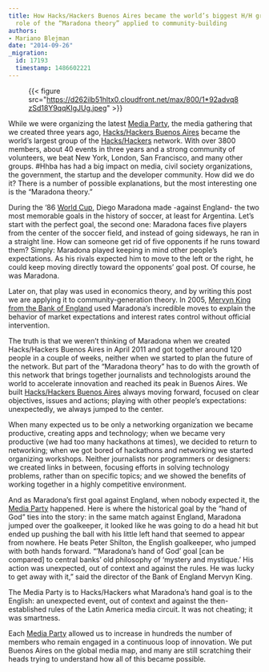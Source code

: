 ```yaml
---
title: How Hacks/Hackers Buenos Aires became the world’s biggest H/H group, or the
  role of the “Maradona theory” applied to community-building
authors:
- Mariano Blejman
date: "2014-09-26"
_migration:
  id: 17193
  timestamp: 1486602221
---
```


<figure> 

{{< figure src="https://d262ilb51hltx0.cloudfront.net/max/800/1*92advq8zSd18Y9qqKIgJUg.jpeg" >}}</p> </figure> 

While we were organizing the latest [Media Party][1], the media gathering that we created three years ago, [Hacks/Hackers Buenos Aires][2] became the world’s largest group of the [Hacks/Hackers][3] network. With over 3800 members, about 40 events in three years and a strong community of volunteers, we beat New York, London, San Francisco, and many other groups. #Hhba has had a big impact on media, civil society organizations, the government, the startup and the developer community. How did we do it? There is a number of possible explanations, but the most interesting one is the “Maradona theory.”

During the ‘86 [World Cup][4], Diego Maradona made -against England- the two most memorable goals in the history of soccer, at least for Argentina. Let’s start with the perfect goal, the second one: Maradona faces five players from the center of the soccer field, and instead of going sideways, he ran in a straight line. How can someone get rid of five opponents if he runs toward them? Simply: Maradona played keeping in mind other people’s expectations. As his rivals expected him to move to the left or the right, he could keep moving directly toward the opponents’ goal post. Of course, he was Maradona.

Later on, that play was used in economics theory, and by writing this post we are applying it to community-generation theory. In 2005, [Mervyn King from the Bank of England][5] used Maradona’s incredible moves to explain the behavior of market expectations and interest rates control without official intervention.

The truth is that we weren’t thinking of Maradona when we created Hacks/Hackers Buenos Aires in April 2011 and got together around 120 people in a couple of weeks, neither when we started to plan the future of the network. But part of the “Maradona theory” has to do with the growth of this network that brings together journalists and technologists around the world to accelerate innovation and reached its peak in Buenos Aires. We built [Hacks/Hackers Buenos Aires][2] always moving forward, focused on clear objectives, issues and actions; playing with other people’s expectations: unexpectedly, we always jumped to the center.

When many expected us to be only a networking organization we became productive, creating apps and technology; when we became very productive (we had too many hackathons at times), we decided to return to networking; when we got bored of hackathons and networking we started organizing workshops. Neither journalists nor programmers or designers: we created links in between, focusing efforts in solving technology problems, rather than on specific topics; and we showed the benefits of working together in a highly competitive environment.

And as Maradona’s first goal against England, when nobody expected it, the [Media Party][1] happened. Here is where the historical goal by the “hand of God” ties into the story: in the same match against England, Maradona jumped over the goalkeeper, it looked like he was going to do a head hit but ended up pushing the ball with his little left hand that seemed to appear from nowhere. He beats Peter Shilton, the English goalkeeper, who jumped with both hands forward. “’Maradona’s hand of God’ goal [can be compared] to central banks’ old philosophy of ‘mystery and mystique.’ His action was unexpected, out of context and against the rules. He was lucky to get away with it,” said the director of the Bank of England Mervyn King.

The Media Party is to Hacks/Hackers what Maradona’s hand goal is to the English: an unexpected event, out of context and against the then-established rules of the Latin America media circuit. It was not cheating; it was smartness.

Each [Media Party][1] allowed us to increase in hundreds the number of members who remain engaged in a continuous loop of innovation. We put Buenos Aires on the global media map, and many are still scratching their heads trying to understand how all of this became possible.

 [1]: http://mediaparty.info/
 [2]: http://www.meetup.com/HacksHackersBA/
 [3]: http://hackshackers.com/
 [4]: http://en.wikipedia.org/wiki/1986_FIFA_World_Cup
 [5]: http://en.wikipedia.org/wiki/Mervyn_King_%28economist%29
